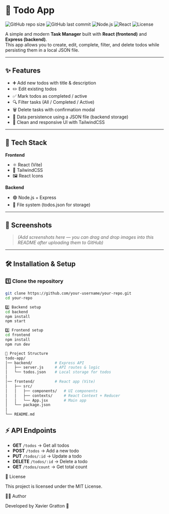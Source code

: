 # 📝 Todo App

![GitHub repo size](https://img.shields.io/github/repo-size/Xav84/todo-app?color=blue)
![GitHub last commit](https://img.shields.io/github/last-commit/Xav84/todo-app?color=green)
![Node.js](https://img.shields.io/badge/Node.js-18.x-brightgreen?logo=node.js)
![React](https://img.shields.io/badge/React-18-blue?logo=react)
![License](https://img.shields.io/badge/license-MIT-lightgrey)

A simple and modern **Task Manager** built with **React (frontend)** and **Express (backend)**.  
This app allows you to create, edit, complete, filter, and delete todos while persisting them in a local JSON file.

---

## ✨ Features

- ➕ Add new todos with title & description  
- ✏️ Edit existing todos  
- ✅ Mark todos as completed / active  
- 🔍 Filter tasks (All / Completed / Active)  
- 🗑️ Delete tasks with confirmation modal  
- 💾 Data persistence using a JSON file (backend storage)  
- 🎨 Clean and responsive UI with TailwindCSS  

---

## 🚀 Tech Stack

**Frontend**  
- ⚛️ React (Vite)  
- 🎨 TailwindCSS  
- 🖼️ React Icons  

**Backend**  
- 🟢 Node.js + Express  
- 📂 File system (todos.json for storage)  

---

## 📸 Screenshots

> *(Add screenshots here — you can drag and drop images into this README after uploading them to GitHub)*

---

## 🛠️ Installation & Setup

### 1️⃣ Clone the repository
```bash
git clone https://github.com/your-username/your-repo.git
cd your-repo

2️⃣ Backend setup
cd backend
npm install
npm start

3️⃣ Frontend setup
cd frontend
npm install
npm run dev

📂 Project Structure
todo-app/
│── backend/          # Express API
│   ├── server.js     # API routes & logic
│   └── todos.json    # Local storage for todos
│
│── frontend/         # React app (Vite)
│   ├── src/
│   │   ├── components/   # UI components
│   │   ├── contexts/     # React Context + Reducer
│   │   └── App.jsx       # Main app
│   └── package.json
│
└── README.md
```
## ⚡ API Endpoints
- **GET** `/todos` → Get all todos  
- **POST** `/todos` → Add a new todo  
- **PUT** `/todos/:id` → Update a todo  
- **DELETE** `/todos/:id` → Delete a todo  
- **GET** `/todos/count` → Get total count  


📜 License

This project is licensed under the MIT License.

👨‍💻 Author

Developed by Xavier Gratton
 🚀
